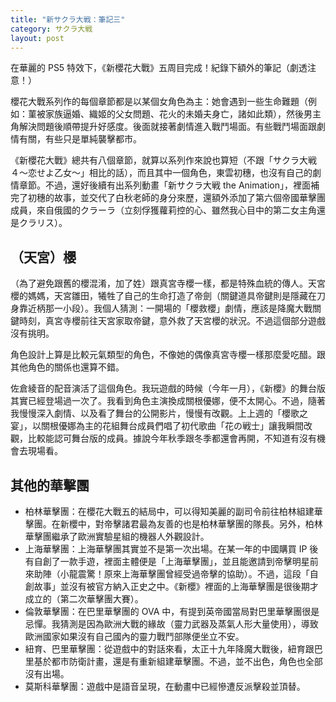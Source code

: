 ```yaml
---
title: "新サクラ大戦：筆記三"
category: サクラ大戦
layout: post
---
```


在華麗的 PS5 特效下，《新櫻花大戰》五周目完成！紀錄下額外的筆記（劇透注意！）

櫻花大戰系列作的每個章節都是以某個女角色為主：她會遇到一些生命難題（例如：菫被家族逼婚、織姬的父女問題、花火的未婚夫身亡，諸如此類），然後男主角解決問題後順帶提升好感度。後面就接著劇情進入戰鬥場面。有些戰鬥場面跟劇情有關，有些只是單純襲擊都市。

《新櫻花大戰》總共有八個章節，就算以系列作來說也算短（不跟「サクラ大戦４〜恋せよ乙女〜」相比的話），而且其中一個角色，東雲初穗，也沒有自己的劇情章節。不過，還好後續有出系列動畫「新サクラ大戦 the Animation」，裡面補完了初穗的故事，並交代了白秋老師的身分來歷，還額外添加了第六個帝國華擊團成員，來自俄國的クラーラ（立刻俘獲蘿莉控的心、雖然我心目中的第二女主角還是クラリス）。

## （天宮）櫻

（為了避免跟舊的櫻混淆，加了姓）跟真宮寺櫻一樣，都是特殊血統的傳人。天宮櫻的媽媽，天宮雛田，犧牲了自己的生命打造了帝劍（關鍵道具帝鍵則是隱藏在刀身靠近柄那一小段）。我個人猜測：一開場的「櫻救櫻」劇情，應該是降魔大戰關鍵時刻，真宮寺櫻前往天宮家取帝鍵，意外救了天宮櫻的狀況。不過這個部分遊戲沒有挑明。

角色設計上算是比較元氣類型的角色，不像她的偶像真宮寺櫻一樣那麼愛吃醋。跟其他角色的關係也還算不錯。

佐倉綾音的配音演活了這個角色。我玩遊戲的時候（今年一月），《新櫻》的舞台版其實已經登場過一次了。我看到角色主演換成關根優娜，便不太開心。不過，隨著我慢慢深入劇情、以及看了舞台的公開影片，慢慢有改觀。上上週的「櫻歌之宴」，以關根優娜為主的花組舞台成員們唱了初代歌曲「花の戦士」讓我瞬間改觀，比較能認可舞台版的成員。據說今年秋季跟冬季都還會再開，不知道有沒有機會去現場看。

## 其他的華擊團

- 柏林華擊團：在櫻花大戰五的結局中，可以得知美麗的副司令前往柏林組建華擊團。在新櫻中，對帝擊諸君最為友善的也是柏林華擊團的隊長。另外，柏林華擊團繼承了歐洲實驗星組的機器人外觀設計。
- 上海華擊團：上海華擊團其實並不是第一次出場。在某一年的中國購買 IP 後有自創了一款手遊，裡面主體便是「上海華擊團」，並且能邀請到帝擊明星前來助陣（小龍震驚！原來上海華擊團曾經受過帝擊的協助）。不過，這段「自創故事」並沒有被官方納入正史之中。《新櫻》裡面的上海華擊團是很後期才成立的（第二次華擊團大賽）。
- 倫敦華擊團：在巴里華擊團的 OVA 中，有提到英帝國當局對巴里華擊團很是忌憚。我猜測是因為歐洲大戰的緣故（靈力武器及蒸氣人形大量使用），導致歐洲國家如果沒有自己國內的靈力戰鬥部隊便坐立不安。
- 紐育、巴里華擊團：從遊戲中的對話來看，太正十九年降魔大戰後，紐育跟巴里基於都市防衛計畫，還是有重新組建華擊團。不過，並不出色，角色也全部沒有出場。
- 莫斯科華擊團：遊戲中是語音呈現，在動畫中已經慘遭反派擊殺並頂替。
